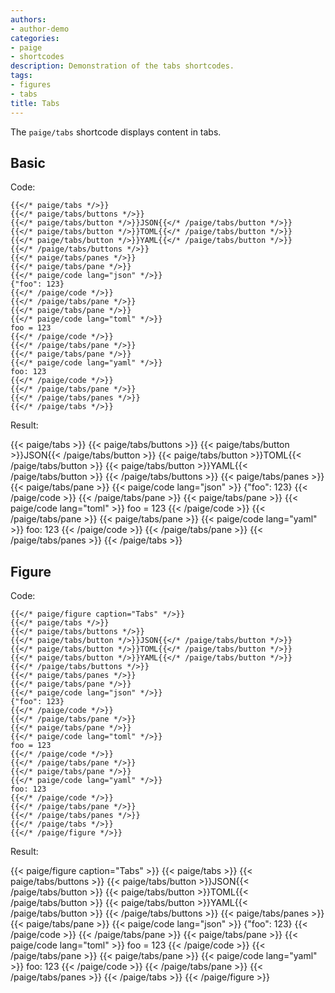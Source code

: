 ```yaml
---
authors:
- author-demo
categories:
- paige
- shortcodes
description: Demonstration of the tabs shortcodes.
tags:
- figures
- tabs
title: Tabs
---
```


The `paige/tabs` shortcode displays content in tabs.

<!--more-->

## Basic

Code:

```go-html-template
{{</* paige/tabs */>}}
{{</* paige/tabs/buttons */>}}
{{</* paige/tabs/button */>}}JSON{{</* /paige/tabs/button */>}}
{{</* paige/tabs/button */>}}TOML{{</* /paige/tabs/button */>}}
{{</* paige/tabs/button */>}}YAML{{</* /paige/tabs/button */>}}
{{</* /paige/tabs/buttons */>}}
{{</* paige/tabs/panes */>}}
{{</* paige/tabs/pane */>}}
{{</* paige/code lang="json" */>}}
{"foo": 123}
{{</* /paige/code */>}}
{{</* /paige/tabs/pane */>}}
{{</* paige/tabs/pane */>}}
{{</* paige/code lang="toml" */>}}
foo = 123
{{</* /paige/code */>}}
{{</* /paige/tabs/pane */>}}
{{</* paige/tabs/pane */>}}
{{</* paige/code lang="yaml" */>}}
foo: 123
{{</* /paige/code */>}}
{{</* /paige/tabs/pane */>}}
{{</* /paige/tabs/panes */>}}
{{</* /paige/tabs */>}}
```

Result:

{{< paige/tabs >}}
{{< paige/tabs/buttons >}}
{{< paige/tabs/button >}}JSON{{< /paige/tabs/button >}}
{{< paige/tabs/button >}}TOML{{< /paige/tabs/button >}}
{{< paige/tabs/button >}}YAML{{< /paige/tabs/button >}}
{{< /paige/tabs/buttons >}}
{{< paige/tabs/panes >}}
{{< paige/tabs/pane >}}
{{< paige/code lang="json" >}}
{"foo": 123}
{{< /paige/code >}}
{{< /paige/tabs/pane >}}
{{< paige/tabs/pane >}}
{{< paige/code lang="toml" >}}
foo = 123
{{< /paige/code >}}
{{< /paige/tabs/pane >}}
{{< paige/tabs/pane >}}
{{< paige/code lang="yaml" >}}
foo: 123
{{< /paige/code >}}
{{< /paige/tabs/pane >}}
{{< /paige/tabs/panes >}}
{{< /paige/tabs >}}

## Figure

Code:

```go-html-template
{{</* paige/figure caption="Tabs" */>}}
{{</* paige/tabs */>}}
{{</* paige/tabs/buttons */>}}
{{</* paige/tabs/button */>}}JSON{{</* /paige/tabs/button */>}}
{{</* paige/tabs/button */>}}TOML{{</* /paige/tabs/button */>}}
{{</* paige/tabs/button */>}}YAML{{</* /paige/tabs/button */>}}
{{</* /paige/tabs/buttons */>}}
{{</* paige/tabs/panes */>}}
{{</* paige/tabs/pane */>}}
{{</* paige/code lang="json" */>}}
{"foo": 123}
{{</* /paige/code */>}}
{{</* /paige/tabs/pane */>}}
{{</* paige/tabs/pane */>}}
{{</* paige/code lang="toml" */>}}
foo = 123
{{</* /paige/code */>}}
{{</* /paige/tabs/pane */>}}
{{</* paige/tabs/pane */>}}
{{</* paige/code lang="yaml" */>}}
foo: 123
{{</* /paige/code */>}}
{{</* /paige/tabs/pane */>}}
{{</* /paige/tabs/panes */>}}
{{</* /paige/tabs */>}}
{{</* /paige/figure */>}}
```

Result:

{{< paige/figure caption="Tabs" >}}
{{< paige/tabs >}}
{{< paige/tabs/buttons >}}
{{< paige/tabs/button >}}JSON{{< /paige/tabs/button >}}
{{< paige/tabs/button >}}TOML{{< /paige/tabs/button >}}
{{< paige/tabs/button >}}YAML{{< /paige/tabs/button >}}
{{< /paige/tabs/buttons >}}
{{< paige/tabs/panes >}}
{{< paige/tabs/pane >}}
{{< paige/code lang="json" >}}
{"foo": 123}
{{< /paige/code >}}
{{< /paige/tabs/pane >}}
{{< paige/tabs/pane >}}
{{< paige/code lang="toml" >}}
foo = 123
{{< /paige/code >}}
{{< /paige/tabs/pane >}}
{{< paige/tabs/pane >}}
{{< paige/code lang="yaml" >}}
foo: 123
{{< /paige/code >}}
{{< /paige/tabs/pane >}}
{{< /paige/tabs/panes >}}
{{< /paige/tabs >}}
{{< /paige/figure >}}
